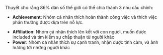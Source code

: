 Thuyết cho rằng 86% dân số thế giới có thể chia thành 3 nhu cầu chính:
- **Achievement**: Nhóm cá nhân thích hoàn thành công việc và thích việc phần thưởng được dựa trên nỗ lực.
* **Affiliation**: Nhóm cá nhân thích lên kết với con người, muốn được included và tìm kiếm sự chấp thuận từ người khác
* **Power**: Nhóm cá nhân thích sự cạnh tranh, nhận được tình cảm, và ảnh hưởng tới những người khác